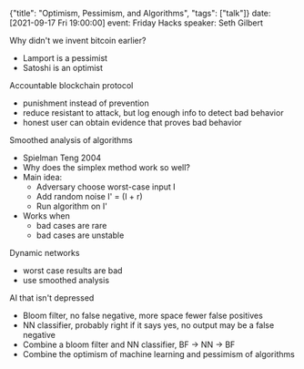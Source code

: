 {"title": "Optimism, Pessimism, and Algorithms", "tags": ["talk"]}
date: [2021-09-17 Fri 19:00:00]
event: Friday Hacks
speaker: Seth Gilbert

Why didn't we invent bitcoin earlier?
* Lamport is a pessimist
* Satoshi is an optimist

Accountable blockchain protocol
* punishment instead of prevention
* reduce resistant to attack, but log enough info to detect bad behavior
* honest user can obtain evidence that proves bad behavior

Smoothed analysis of algorithms
* Spielman Teng 2004
* Why does the simplex method work so well?
* Main idea:
  * Adversary choose worst-case input I
  * Add random noise I' = (I + r)
  * Run algorithm on I'
* Works when
  * bad cases are rare
  * bad cases are unstable

Dynamic networks
* worst case results are bad
* use smoothed analysis

AI that isn't depressed
* Bloom filter, no false negative, more space fewer false positives
* NN classifier, probably right if it says yes, no output may be a false negative
* Combine a bloom filter and NN classifier, BF -> NN -> BF
* Combine the optimism of machine learning and pessimism of algorithms

